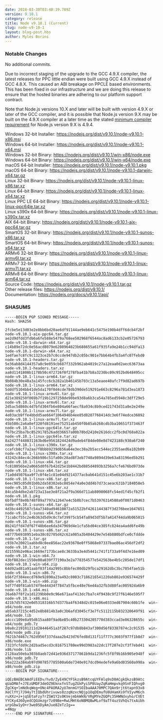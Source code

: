 ```yaml
---
date: 2018-03-30T03:40:19.709Z
version: 9.10.1
category: release
title: Node v9.10.1 (Current)
slug: node-v9-10-1
layout: blog-post.hbs
author: Myles Borins
---
```


### Notable Changes

No additional commits.

Due to incorrect staging of the upgrade to the GCC 4.9.X compiler, the latest releases for PPC little endian were built using GCC 4.9.X instead of GCC 4.8.X. This caused an ABI breakage on PPCLE based environments. This has been fixed in our infrastructure and we are doing this release to ensure that the hosted binaries are adhering to our platform support contract.

Note that Node.js versions 10.X and later will be built with version 4.9.X or later of the GCC compiler, and it is possible that Node.js version 9.X may be built on the 4.9.X compiler at a later time as the stated [minimum compiler requirement](https://github.com/nodejs/node/blob/v8.x/BUILDING.md) for Node.js version 9.X is 4.9.4.

Windows 32-bit Installer: https://nodejs.org/dist/v9.10.1/node-v9.10.1-x86.msi<br> Windows 64-bit Installer: https://nodejs.org/dist/v9.10.1/node-v9.10.1-x64.msi<br> Windows 32-bit Binary: https://nodejs.org/dist/v9.10.1/win-x86/node.exe<br> Windows 64-bit Binary: https://nodejs.org/dist/v9.10.1/win-x64/node.exe<br> macOS 64-bit Installer: https://nodejs.org/dist/v9.10.1/node-v9.10.1.pkg<br> macOS 64-bit Binary: https://nodejs.org/dist/v9.10.1/node-v9.10.1-darwin-x64.tar.gz<br> Linux 32-bit Binary: https://nodejs.org/dist/v9.10.1/node-v9.10.1-linux-x86.tar.xz<br> Linux 64-bit Binary: https://nodejs.org/dist/v9.10.1/node-v9.10.1-linux-x64.tar.xz<br> Linux PPC LE 64-bit Binary: https://nodejs.org/dist/v9.10.1/node-v9.10.1-linux-ppc64le.tar.xz<br> Linux s390x 64-bit Binary: https://nodejs.org/dist/v9.10.1/node-v9.10.1-linux-s390x.tar.xz<br> AIX 64-bit Binary: https://nodejs.org/dist/v9.10.1/node-v9.10.1-aix-ppc64.tar.gz<br> SmartOS 32-bit Binary: https://nodejs.org/dist/v9.10.1/node-v9.10.1-sunos-x86.tar.xz<br> SmartOS 64-bit Binary: https://nodejs.org/dist/v9.10.1/node-v9.10.1-sunos-x64.tar.xz<br> ARMv6 32-bit Binary: https://nodejs.org/dist/v9.10.1/node-v9.10.1-linux-armv6l.tar.xz<br> ARMv7 32-bit Binary: https://nodejs.org/dist/v9.10.1/node-v9.10.1-linux-armv7l.tar.xz<br> ARMv8 64-bit Binary: https://nodejs.org/dist/v9.10.1/node-v9.10.1-linux-arm64.tar.xz<br> Source Code: https://nodejs.org/dist/v9.10.1/node-v9.10.1.tar.gz<br> Other release files: https://nodejs.org/dist/v9.10.1/<br> Documentation: https://nodejs.org/docs/v9.10.1/api/

### SHASUMS

```
-----BEGIN PGP SIGNED MESSAGE-----
Hash: SHA256

2fcbe5e13d03e2e8bb6bd20ae6df91144ae9eb641c5475e190b4dff6dcb4f2bf  node-v9.10.1-aix-ppc64.tar.gz
ae2d9dfdd3fdb6a6fe588e5479a768ee502968f6544ac8ad6133cb2e05726793  node-v9.10.1-darwin-x64.tar.gz
c14b89e72dc0e56acd8079e6208964823b688655a61f935fa9e24b1cc94dfa13  node-v9.10.1-darwin-x64.tar.xz
1edfae7c8fc9c1323ce2b7c0ccde947db2c05bc901e7bb64b4fb3a4fc07febd0  node-v9.10.1-headers.tar.gz
5e36ab8d4144357a8c9e059cb687f332b962ab4819c27a12eaa0d2aec63673aa  node-v9.10.1-headers.tar.xz
aa8d1141808b1178b50c472726f0f278fba41b7b8a3230bc09c952bd648495cc  node-v9.10.1-linux-arm64.tar.gz
9b084b30e48a3a145fcc6cb282a1b46145b703c13a5eaee40afc7f9d82ad697b  node-v9.10.1-linux-arm64.tar.xz
5dddf5104bb41de5da170f0d4cde78db390de519291e663c8296a781d3ea1873  node-v9.10.1-linux-armv6l.tar.gz
d21e389250f069b7f19b1297250de90be93d8a6b3ca54a785ed5948c3dff29e5  node-v9.10.1-linux-armv6l.tar.xz
2d5ac5d860c4d7bfd304fb6e804a66faecf8a934c8b9ced21743d31a8e2e249e  node-v9.10.1-linux-armv7l.tar.gz
4e03acb9ffe4bbdd5ae664f1064946b4ee85d8207768414dc3e6f74edce36892  node-v9.10.1-linux-armv7l.tar.xz
45b508c2a6a8ef320fd8191ee75251ab450f0b85ab268cdb3ba10651f373463f  node-v9.10.1-linux-ppc64le.tar.gz
f67bc25ba7bc8529178526add36657a00b78bd2410e2616dcc2fbc0d768a822a  node-v9.10.1-linux-ppc64le.tar.xz
8a2427f448031163bd6e9561824424d9adeb4f84de08e8d7423188c930a6f240  node-v9.10.1-linux-s390x.tar.gz
ccafcb8cf7a2aa7f8bbb9239d656a64e3ec38a2b5acc544ec2355aed6a102b09  node-v9.10.1-linux-s390x.tar.xz
43242c84ec4c266b986c51fa00c28ad8f3eb7740a9894d39e63a83196ed5b291  node-v9.10.1-linux-x64.tar.gz
fc810056be2a0665d0f67b42d25e1b8442bd885d4893b3256a7cfe676bd973de  node-v9.10.1-linux-x64.tar.xz
71a0d45076aa9f7c0f4e1c81e04d9214377acbab641d151c45e6b203ae1c31b7  node-v9.10.1-linux-x86.tar.gz
6eec985c05d01b0b2da58302ebc0854e74a0e3dd4b7d73caeac631b7184058e5  node-v9.10.1-linux-x86.tar.xz
84ca5b4dbe2ab723a13ae3e8f21a2f9a366d711ab8090068fc54ed1f45cfb2f1  node-v9.10.1.pkg
6bfbdff8e0b748f09a7797a12647e4c5b0b7cec7b53976314588a0f0071d0463  node-v9.10.1-sunos-x64.tar.gz
4d3bc4492587c54a7340ad94610072a51522bf4261144387f3d276bee1647651  node-v9.10.1-sunos-x64.tar.xz
71cabcf55c2e4b363d5d9c8c7af39975cb54fa89d3df5b7a414744da9b065015  node-v9.10.1-sunos-x86.tar.gz
8b241ffd47df67f40b6ee6da347969d4e1cfa5bd04ce385fc824ea4add6fe49b  node-v9.10.1-sunos-x86.tar.xz
e8777b6938951eba38c02705d42c62a985a3b404429e7e54b880bdfce0cfddde  node-v9.10.1.tar.gz
c93b7e20021aabbd8c0ee856ac22e93670e0ff5868e07337bae86ac456df2df2  node-v9.10.1.tar.xz
d21559b2e06ac1669e7173bcae8c3633ba3e4d5441c741f1f33a9f4d7e16ed09  node-v9.10.1-win-x64.7z
43bf882dec1550e00a039f77190a3e2a778354577e542563be4b5c205de17df1  node-v9.10.1-win-x64.zip
64d92ad81a91aabf03f14a2995c8bbfec00db29fbca29162dbc3bc7054fae51b  node-v9.10.1-win-x86.7z
b56f2f384eecd769e92890a23a492c8003c7186216541220ab802e936574429f  node-v9.10.1-win-x86.zip
5df7f40f81ab574f9e44434f7847a5fbce48e76ed4a32fb3d80fac00592da6b9  node-v9.10.1-x64.msi
26a6b7f8f2a1d1239bb0e9c96e671aaf413dc7ba7c4f9438c9f27f6146e595f7  node-v9.10.1-x86.msi
421b7d57432e0d5318316b57d377ba4f6348d2c015e06e0333ed67904c60b1fe  win-x64/node.exe
ab5ab37215c4d52e8b8814b3a0c3b6afd3045cf3e7fc5112115b032320649f91  win-x64/node.lib
a4ccc109e8a95d615aa80f9ad6e85c40b273304205770d383ccad3e86328655c  win-x64/node_pdb.7z
b0a8c219101211d28446451a3f287c97db8b843af300d56f83387874c2c91535  win-x64/node_pdb.zip
f621b7d467c762d956f337daaa2b423d76fed8d131f11f777c3603f977f1b8d7  win-x86/node.exe
7323fcfdd9c2d2bad5ecd3c816751780ee99d3983a22dc17f207e2cf3f7ebd41  win-x86/node.lib
2128aa50eba303b8aeb72d41e936d37177861b9da1236fc5f8f9b16b905e948f  win-x86/node_pdb.7z
56a222a384ab97d907857785500a6de7340e917dcd94edefe9a6bd03560a998a  win-x86/node_pdb.zip
-----BEGIN PGP SIGNATURE-----

iQEzBAEBCAAdFiEEDv/hvO/ZyE49CYFSkzsB9AtcqUYFAlq9sD0ACgkQkzsB9Atc
qUaDMAf+J7EzUMDF3deOZ9EknxfnSTugZGkPyiSP8UayZqRaHmpvkq9SnFIQhvg0
ZgCKq+lmNdkqWeg+ONc4PAORA2yU7mnmGYSOIbaAAA70MPC7QAn9rjt6tapn93x8
XeClYYj7J94y7tIQbdUhrivuws8zzqNzxcNQjp1OqDEmufU8UHamXs9fVIyvM6ch
ruXXz+z+jqSEtaFzy7rZSW1Y2s0KVejmbkWkN/VRgMYeZGQPc35HWNdxyho/CVEt
YYCKy426OyedCQGUmzgr7z09Be+RwLMHt6oNBMQBwMLof9aTf4uzSVhQs7txAibh
urpGbw1yO+r3we0SDyAmJue8ZeTzIg==
=4Nqy
-----END PGP SIGNATURE-----

```
